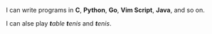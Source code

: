 I can write programs in **C**, **Python**, **Go**, **Vim Script**, **Java**, and so on.

I can alse play _**t**able **t**enis_ and _**t**enis_.
